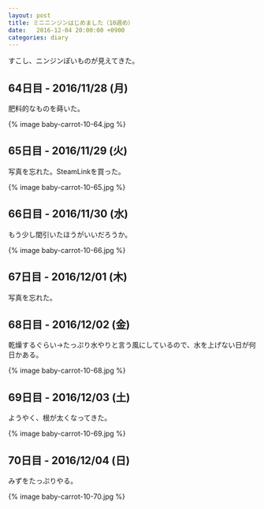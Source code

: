 ```yaml
---
layout: post
title: ミニニンジンはじめました（10週め）
date:   2016-12-04 20:00:00 +0900
categories: diary
---
```

すこし、ニンジンぽいものが見えてきた。


## 64日目 - 2016/11/28 (月)
肥料的なものを蒔いた。

{% image baby-carrot-10-64.jpg %}

## 65日目 - 2016/11/29 (火)

写真を忘れた。SteamLinkを買った。

{% image baby-carrot-10-65.jpg %}

## 66日目 - 2016/11/30 (水)

もう少し間引いたほうがいいだろうか。

{% image baby-carrot-10-66.jpg %}

## 67日目 - 2016/12/01 (木)

写真を忘れた。

## 68日目 - 2016/12/02 (金)

乾燥するぐらい→たっぷり水やりと言う風にしているので、水を上げない日が何日かある。

{% image baby-carrot-10-68.jpg %}

## 69日目 - 2016/12/03 (土)

ようやく、根が太くなってきた。

{% image baby-carrot-10-69.jpg %}

## 70日目 - 2016/12/04 (日)

みずをたっぷりやる。

{% image baby-carrot-10-70.jpg %}


